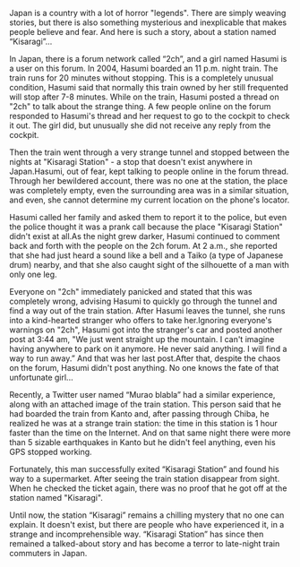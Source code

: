  

Japan is a country with a lot of horror "legends". There are simply weaving stories, but there is also something mysterious and inexplicable that makes people believe and fear. And here is such a story, about a station named “Kisaragi”…

In Japan, there is a forum network called “2ch”, and a girl named Hasumi is a user on this forum. In 2004, Hasumi boarded an 11 p.m. night train. The train runs for 20 minutes without stopping. This is a completely unusual condition, Hasumi said that normally this train owned by her still frequented will stop after 7-8 minutes. While on the train, Hasumi posted a thread on "2ch" to talk about the strange thing. A few people online on the forum responded to Hasumi's thread and her request to go to the cockpit to check it out. The girl did, but unusually she did not receive any reply from the cockpit.

Then the train went through a very strange tunnel and stopped between the nights at "Kisaragi Station" - a stop that doesn't exist anywhere in Japan.Hasumi, out of fear, kept talking to people online in the forum thread. Through her bewildered account, there was no one at the station, the place was completely empty, even the surrounding area was in a similar situation, and even, she cannot determine my current location on the phone's locator.

Hasumi called her family and asked them to report it to the police, but even the police thought it was a prank call because the place "Kisaragi Station" didn't exist at all.As the night grew darker, Hasumi continued to comment back and forth with the people on the 2ch forum. At 2 a.m., she reported that she had just heard a sound like a bell and a Taiko (a type of Japanese drum) nearby, and that she also caught sight of the silhouette of a man with only one leg.

Everyone on "2ch" immediately panicked and stated that this was completely wrong, advising Hasumi to quickly go through the tunnel and find a way out of the train station. After Hasumi leaves the tunnel, she runs into a kind-hearted stranger who offers to take her.Ignoring everyone's warnings on "2ch", Hasumi got into the stranger's car and posted another post at 3:44 am, "We just went straight up the mountain. I can't imagine having anywhere to park on it anymore. He never said anything. I will find a way to run away.” And that was her last post.After that, despite the chaos on the forum, Hasumi didn't post anything. No one knows the fate of that unfortunate girl...

Recently, a Twitter user named “Murao blabla” had a similar experience, along with an attached image of the train station. This person said that he had boarded the train from Kanto and, after passing through Chiba, he realized he was at a strange train station: the time in this station is 1 hour faster than the time on the Internet. And on that same night there were more than 5 sizable earthquakes in Kanto but he didn't feel anything, even his GPS stopped working.

Fortunately, this man successfully exited “Kisaragi Station” and found his way to a supermarket. After seeing the train station disappear from sight. When he checked the ticket again, there was no proof that he got off at the station named "Kisaragi".

Until now, the station “Kisaragi” remains a chilling mystery that no one can explain. It doesn't exist, but there are people who have experienced it, in a strange and incomprehensible way. “Kisaragi Station” has since then remained a talked-about story and has become a terror to late-night train commuters in Japan.